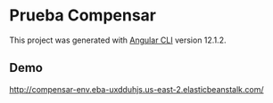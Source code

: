 # Prueba Compensar

This project was generated with [Angular CLI](https://github.com/angular/angular-cli) version 12.1.2.

## Demo
http://compensar-env.eba-uxdduhjs.us-east-2.elasticbeanstalk.com/


